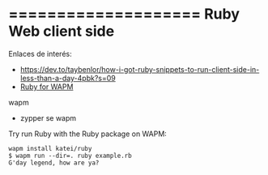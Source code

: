
====================
Ruby Web client side
====================

Enlaces de interés:
* https://dev.to/taybenlor/how-i-got-ruby-snippets-to-run-client-side-in-less-than-a-day-4pbk?s=09
* [Ruby for WAPM](https://wapm.io/package/katei/ruby)

wapm
* zypper se wapm


Try run Ruby with the Ruby package on WAPM:


```
wapm install katei/ruby
$ wapm run --dir=. ruby example.rb
G'day legend, how are ya?
```
